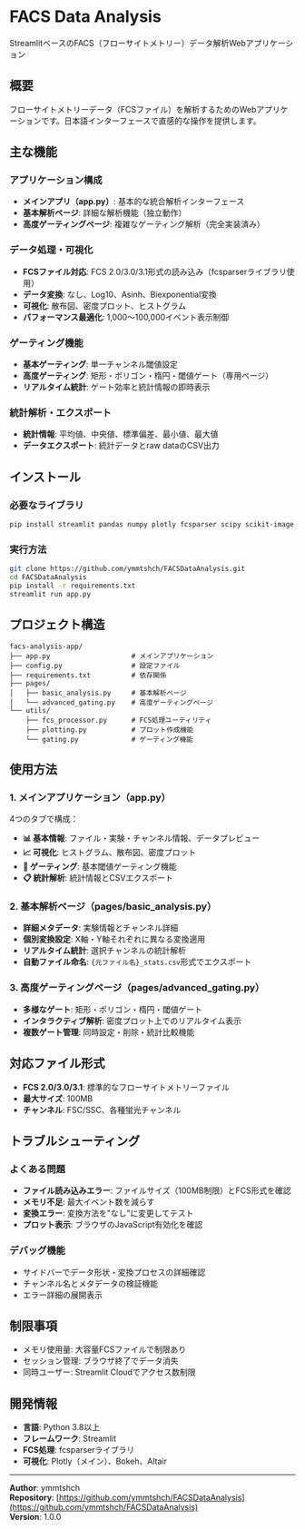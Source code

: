 # FACS Data Analysis
StreamlitベースのFACS（フローサイトメトリー）データ解析Webアプリケーション

## 概要
フローサイトメトリーデータ（FCSファイル）を解析するためのWebアプリケーションです。日本語インターフェースで直感的な操作を提供します。

## 主な機能

### アプリケーション構成
- **メインアプリ（app.py）**: 基本的な統合解析インターフェース
- **基本解析ページ**: 詳細な解析機能（独立動作）
- **高度ゲーティングページ**: 複雑なゲーティング解析（完全実装済み）

### データ処理・可視化
- **FCSファイル対応**: FCS 2.0/3.0/3.1形式の読み込み（fcsparserライブラリ使用）
- **データ変換**: なし、Log10、Asinh、Biexponential変換
- **可視化**: 散布図、密度プロット、ヒストグラム
- **パフォーマンス最適化**: 1,000～100,000イベント表示制御

### ゲーティング機能
- **基本ゲーティング**: 単一チャンネル閾値設定
- **高度ゲーティング**: 矩形・ポリゴン・楕円・閾値ゲート（専用ページ）
- **リアルタイム統計**: ゲート効率と統計情報の即時表示

### 統計解析・エクスポート
- **統計情報**: 平均値、中央値、標準偏差、最小値、最大値
- **データエクスポート**: 統計データとraw dataのCSV出力

## インストール

### 必要なライブラリ
```bash
pip install streamlit pandas numpy plotly fcsparser scipy scikit-image shapely bokeh altair
```

### 実行方法
```bash
git clone https://github.com/ymmtshch/FACSDataAnalysis.git
cd FACSDataAnalysis
pip install -r requirements.txt
streamlit run app.py
```

## プロジェクト構造
```
facs-analysis-app/
├── app.py                    # メインアプリケーション
├── config.py                 # 設定ファイル
├── requirements.txt          # 依存関係
├── pages/
│   ├── basic_analysis.py     # 基本解析ページ
│   └── advanced_gating.py    # 高度ゲーティングページ
└── utils/
    ├── fcs_processor.py      # FCS処理ユーティリティ
    ├── plotting.py           # プロット作成機能
    └── gating.py             # ゲーティング機能
```

## 使用方法

### 1. メインアプリケーション（app.py）
4つのタブで構成：
- **📊 基本情報**: ファイル・実験・チャンネル情報、データプレビュー
- **📈 可視化**: ヒストグラム、散布図、密度プロット
- **🎯 ゲーティング**: 基本閾値ゲーティング機能
- **📋 統計解析**: 統計情報とCSVエクスポート

### 2. 基本解析ページ（pages/basic_analysis.py）
- **詳細メタデータ**: 実験情報とチャンネル詳細
- **個別変換設定**: X軸・Y軸それぞれに異なる変換適用
- **リアルタイム統計**: 選択チャンネルの統計解析
- **自動ファイル命名**: `{元ファイル名}_stats.csv`形式でエクスポート

### 3. 高度ゲーティングページ（pages/advanced_gating.py）
- **多様なゲート**: 矩形・ポリゴン・楕円・閾値ゲート
- **インタラクティブ解析**: 密度プロット上でのリアルタイム表示
- **複数ゲート管理**: 同時設定・削除・統計比較機能

## 対応ファイル形式
- **FCS 2.0/3.0/3.1**: 標準的なフローサイトメトリーファイル
- **最大サイズ**: 100MB
- **チャンネル**: FSC/SSC、各種蛍光チャンネル

## トラブルシューティング

### よくある問題
- **ファイル読み込みエラー**: ファイルサイズ（100MB制限）とFCS形式を確認
- **メモリ不足**: 最大イベント数を減らす
- **変換エラー**: 変換方法を"なし"に変更してテスト
- **プロット表示**: ブラウザのJavaScript有効化を確認

### デバッグ機能
- サイドバーでデータ形状・変換プロセスの詳細確認
- チャンネル名とメタデータの検証機能
- エラー詳細の展開表示

## 制限事項
- メモリ使用量: 大容量FCSファイルで制限あり
- セッション管理: ブラウザ終了でデータ消失
- 同時ユーザー: Streamlit Cloudでアクセス数制限

## 開発情報
- **言語**: Python 3.8以上
- **フレームワーク**: Streamlit
- **FCS処理**: fcsparserライブラリ
- **可視化**: Plotly（メイン）、Bokeh、Altair

---
**Author**: ymmtshch  
**Repository**: [https://github.com/ymmtshch/FACSDataAnalysis](https://github.com/ymmtshch/FACSDataAnalysis)  
**Version**: 1.0.0
